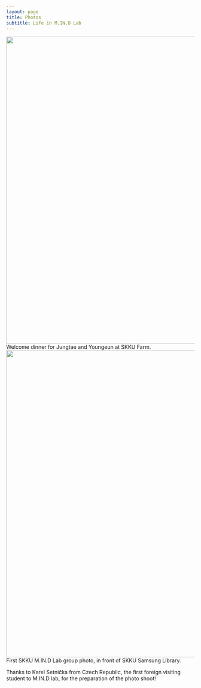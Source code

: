 ```yaml
---
layout: page
title: Photos
subtitle: Life in M.IN.D Lab
---
```



<img src="https://raw.githubusercontent.com/mindlab-skku/mindlab-skku.github.io/master/img/180305_newcomer_welcome_dinner_mokjang.jpeg" width="820" align="center"/>
Welcome dinner for Jungtae and Youngeun at SKKU Farm.  
  
<img src="https://raw.githubusercontent.com/mindlab-skku/mindlab-skku.github.io/master/img/group_photo.jpg" width="820" align="center"/>
First SKKU M.IN.D Lab group photo, in front of SKKU Samsung Library.

Thanks to Karel Setnička from Czech Republic, the first foreign visiting student to M.IN.D lab, for the preparation of the photo shoot!
